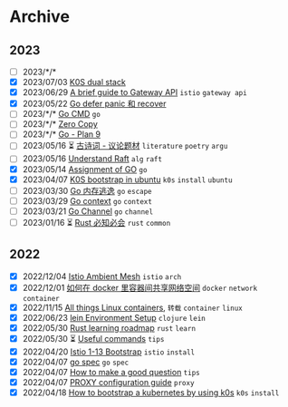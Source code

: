 # Archive

## 2023

- [ ] 2023/\*/\* [](/todo.md)
- [x] 2023/07/03 [K0S dual stack](/content/cloud-native/k0s-dual-stack.md)
- [x] 2023/06/29 [A brief guide to Gateway API](/content/cloud-native/k8s-gateway-api.md) `istio` `gateway api`
- [x] 2023/05/22 [Go defer panic 和 recover](/content/p/pl/go-defer-panic-recover.md)
- [ ] 2023/\*/\* [Go CMD](/todo.md) `go`
- [ ] 2023/\*/\* [Zero Copy](/todo.md)
- [ ] 2023/\*/\* [Go - Plan 9](/todo.md)
- [ ] 2023/05/16 ⏳ [古诗词 - 议论题材](/content/literature/poetry/argu.md) `literature` `poetry` `argu`
- [ ] 2023/05/16 [Understand Raft](/content/p/alg/raft.md) `alg` `raft`
- [x] 2023/05/14 [Assignment of GO](/content/p/pl/go-assignment.md) `go`
- [x] 2023/04/07 [K0S bootstrap in ubuntu](/content/cloud-native/k0s-v1.26.3%2Bk0s.0-bootstrap.md) `k0s` `install` `ubuntu`
- [ ] 2023/03/30 [Go 内存逃逸](/content/p/pl/go-escape.md) `go` `escape`
- [ ] 2023/03/29 [Go context](/content/p/pl/go-context.md) `go` `context`
- [ ] 2023/03/21 [Go Channel](/content/p/pl/go-chan.md) `go` `channel`
- [ ] 2023/01/16 ⏳ [Rust 必知必会](/content/p/pl/rust-common-knowledge.md) `rust` `common`

## 2022

- [x] 2022/12/04 [Istio Ambient Mesh](/content/cloud-native/istio-ambient-mesh.md) `istio` `arch`
- [x] 2022/12/01 [如何在 docker 里容器间共享网络空间](/content/cloud-native/share-network-namespace-in-docker-zh.md) `docker` `network` `container`
- [x] 2022/11/15 [All things Linux containers](/content/cloud-native/all-things-linux-containers.md), `转载` `container` `linux`
- [x] 2022/06/23 [lein Environment Setup](/content/p/pl/clojure-lein-setup.md) `clojure` `lein`
- [x] 2022/05/30 [Rust learning roadmap](/content/p/pl/rust-learning-roadmap.md) `rust` `learn`
- [x] 2022/05/30 ⏳ [Useful commands](/content/tips/useful-commands.md) `tips`
- [x] 2022/04/20 [Istio 1-13 Bootstrap](/content/cloud-native/istio-1-13-bootstrap.md) `istio` `install`
- [x] 2022/04/07 [go spec](/content/pending/go_spec.md) `go` `spec`
- [x] 2022/04/07 [How to make a good question](/content/pending/how-to-make-a-good-question.md) `tips`
- [x] 2022/04/07 [PROXY configuration guide](/content/tips/proxy.md) `proxy`
- [x] 2022/04/18 [How to bootstrap a kubernetes by using k0s](/content/cloud-native/k0s-bootstrap.md) `k0s` `install`
